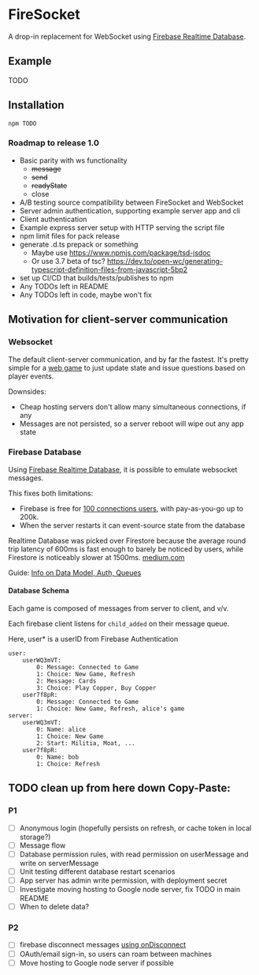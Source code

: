 # FireSocket

A drop-in replacement for WebSocket using [Firebase Realtime Database](https://firebase.google.com/docs/database).

## Example

TODO

## Installation

`npm TODO`

### Roadmap to release 1.0
- Basic parity with ws functionality
  - ~~message~~
  - ~~send~~
  - ~~readyState~~
  - close
- A/B testing source compatibility between FireSocket and WebSocket
- Server admin authentication, supporting example server app and cli
- Client authentication
- Example express server setup with HTTP serving the script file
- npm limit files for pack release
- generate .d.ts prepack or something
  - Maybe use https://www.npmjs.com/package/tsd-jsdoc
  - Or use 3.7 beta of tsc? https://dev.to/open-wc/generating-typescript-definition-files-from-javascript-5bp2
- set up CI/CD that builds/tests/publishes to npm
- Any TODOs left in README
- Any TODOs left in code, maybe won't fix

## Motivation for client-server communication

### Websocket
The default client-server communication, and by far the fastest. It's pretty simple for a [web game](https://github.com/darthwalsh/Austerity/blob/3bd2cfb825eaf8d537945c02da5b96bfe38ddca7/server/connection.js) to just update state and issue questions based on player events.

Downsides:

* Cheap hosting servers don't allow many simultaneous connections, if any
* Messages are not persisted, so a server reboot will wipe out any app state

### Firebase Database

Using [Firebase Realtime Database](https://firebase.google.com/docs/database), it is possible to emulate websocket messages. 

This fixes both limitations:

* Firebase is free for [100 connections users](https://firebase.google.com/pricing/), with pay-as-you-go up to 200k.
* When the server restarts it can event-source state from the database

Realtime Database was picked over Firestore because the average round trip latency of 600ms is fast enough to barely be noticed by users, while Firestore is noticeably slower at 1500ms.
[medium.com](https://medium.com/@d8schreiber/firebase-performance-firestore-and-realtime-database-latency-13effcade26d)

Guide: [Info on Data Model, Auth, Queues](https://howtofirebase.com/firebase-data-modeling-939585ade7f4)

#### Database Schema

Each game is composed of messages from server to client, and v/v.

Each firebase client listens for `child_added` on their message queue.

Here, user* is a userID from Firebase Authentication

    user:
        userWQ3mVT:
            0: Message: Connected to Game
            1: Choice: New Game, Refresh
            2: Message: Cards
            3: Choice: Play Copper, Buy Copper
        user7f8pR:
            0: Message: Connected to Game
            1: Choice: New Game, Refresh, alice's game
    server:
        userWQ3mVT:
            0: Name: alice
            1: Choice: New Game
            2: Start: Militia, Moat, ...
        user7f8pR:
            0: Name: bob
            1: Choice: Refresh

## TODO clean up from here down Copy-Paste:

### P1
- [ ] Anonymous login (hopefully persists on refresh, or cache token in local storage?)
- [ ] Message flow
- [ ] Database permission rules, with read permission on userMessage and write on serverMessage
- [ ] Unit testing different database restart scenarios
- [ ] App server has admin write permission, with deployment secret
- [ ] Investigate moving hosting to Google node server, fix TODO in main README
- [ ] When to delete data?

### P2 
- [ ] firebase disconnect messages [using onDisconnect](https://firebase.google.com/docs/database/web/offline-capabilities#how-ondisconnect-works)
- [ ] OAuth/email sign-in, so users can roam between machines
- [ ] Move hosting to Google node server if possible